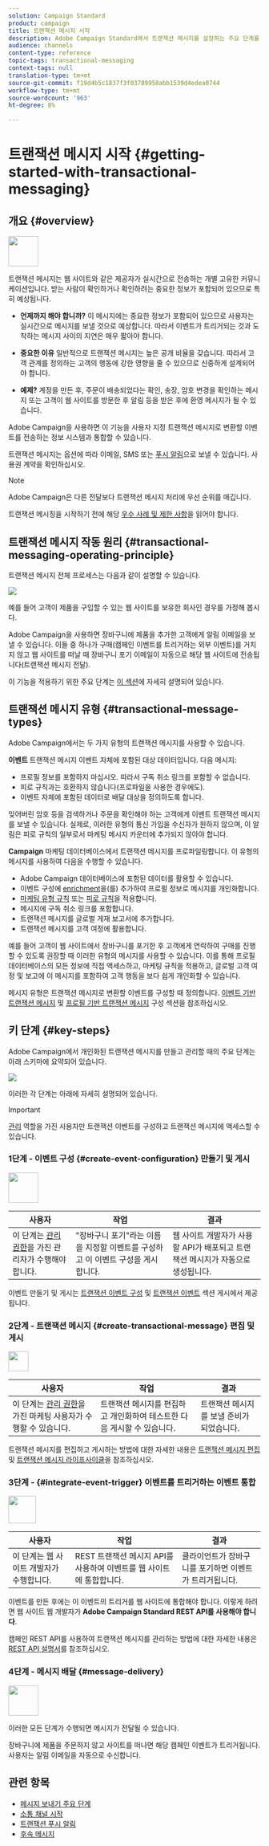 ```yaml
---
solution: Campaign Standard
product: campaign
title: 트랜잭션 메시지 시작
description: Adobe Campaign Standard에서 트랜잭션 메시지를 설정하는 주요 단계를 살펴보고 트랜잭션 메시지를 확인합니다.
audience: channels
content-type: reference
topic-tags: transactional-messaging
context-tags: null
translation-type: tm+mt
source-git-commit: f19d4b5c1837f3f03789958abb1539d4edea0744
workflow-type: tm+mt
source-wordcount: '963'
ht-degree: 8%

---
```



# 트랜잭션 메시지 시작 {#getting-started-with-transactional-messaging}

## 개요 {#overview}

<img src="assets/do-not-localize/icon_transactional.svg" width="60px">

트랜잭션 메시지는 웹 사이트와 같은 제공자가 실시간으로 전송하는 개별 고유한 커뮤니케이션입니다. 받는 사람이 확인하거나 확인하려는 중요한 정보가 포함되어 있으므로 특히 예상됩니다.

* **언제까지 해야 합니까?** 이 메시지에는 중요한 정보가 포함되어 있으므로 사용자는 실시간으로 메시지를 보낼 것으로 예상합니다. 따라서 이벤트가 트리거되는 것과 도착하는 메시지 사이의 지연은 매우 짧아야 합니다.

* **중요한 이유** 일반적으로 트랜잭션 메시지는 높은 공개 비율을 갖습니다. 따라서 고객 관계를 정의하는 고객의 행동에 강한 영향을 줄 수 있으므로 신중하게 설계되어야 합니다.

* **예제?** 계정을 만든 후, 주문이 배송되었다는 확인, 송장, 암호 변경을 확인하는 메시지 또는 고객이 웹 사이트를 방문한 후 알림 등을 받은 후에 환영 메시지가 될 수 있습니다.

Adobe Campaign을 사용하면 이 기능을 사용자 지정 트랜잭션 메시지로 변환할 이벤트를 전송하는 정보 시스템과 통합할 수 있습니다.

트랜잭션 메시지는 옵션에 따라 이메일, SMS 또는 [푸시 알림](../../channels/using/transactional-push-notifications.md)으로 보낼 수 있습니다. 사용권 계약을 확인하십시오.

>[!NOTE]
>
>Adobe Campaign은 다른 전달보다 트랜잭션 메시지 처리에 우선 순위를 매깁니다.

<!--Guidelines to implement transactional messaging capabilities in your website are detailed in [this section](../../api/using/managing-transactional-messages.md).-->

<!--All transactional messages are now sent with the Adobe Campaign Enhanced MTA for improved deliverability, throughput, and bounce handling. All impacts are the same as for standard marketing messages. For more on this, see [this section](../../administration/using/configuring-email-channel.md).-->

트랜잭션 메시징을 시작하기 전에 해당 [우수 사례 및 제한 사항](../../channels/using/transactional-messaging-limitations.md)을 읽어야 합니다.

## 트랜잭션 메시지 작동 원리 {#transactional-messaging-operating-principle}

트랜잭션 메시지 전체 프로세스는 다음과 같이 설명할 수 있습니다.

![](assets/message-center-process.png)

예를 들어 고객이 제품을 구입할 수 있는 웹 사이트를 보유한 회사인 경우를 가정해 봅시다.

Adobe Campaign을 사용하면 장바구니에 제품을 추가한 고객에게 알림 이메일을 보낼 수 있습니다. 이들 중 하나가 구매(캠페인 이벤트를 트리거하는 외부 이벤트)를 거치지 않고 웹 사이트를 떠날 때 장바구니 포기 이메일이 자동으로 해당 웹 사이트에 전송됩니다(트랜잭션 메시지 전달).

이 기능을 적용하기 위한 주요 단계는 [이 섹션](#key-steps)에 자세히 설명되어 있습니다.

## 트랜잭션 메시지 유형 {#transactional-message-types}

Adobe Campaign에서는 두 가지 유형의 트랜잭션 메시지를 사용할 수 있습니다.

**이벤트** 트랜잭션 메시지 이벤트 자체에 포함된 대상 데이터입니다. 다음 메시지:
* 프로필 정보를 포함하지 마십시오. 따라서 구독 취소 링크를 포함할 수 없습니다.
* 피로 규칙과는 호환하지 않습니다(프로파일을 사용한 경우에도).
* 이벤트 자체에 포함된 데이터로 배달 대상을 정의하도록 합니다.

잊어버린 암호 등을 검색하거나 주문을 확인해야 하는 고객에게 이벤트 트랜잭션 메시지를 보낼 수 있습니다. 실제로, 이러한 유형의 통신 가입을 수신자가 원하지 않으며, 이 알림은 피로 규칙의 일부로서 마케팅 메시지 카운터에 추가되지 않아야 합니다.

**Campaign** 마케팅 데이터베이스에서 트랜잭션 메시지를 프로파일링합니다. 이 유형의 메시지를 사용하여 다음을 수행할 수 있습니다.
* Adobe Campaign 데이터베이스에 포함된 데이터를 활용할 수 있습니다.
* 이벤트 구성에 [enrichment](../../channels/using/configuring-transactional-event.md#enriching-the-transactional-message-content)을(를) 추가하여 프로필 정보로 메시지를 개인화합니다.
* [마케팅 유형 규칙](../../sending/using/managing-typology-rules.md) 또는 [피로 규칙](../../sending/using/fatigue-rules.md)을 적용합니다.
* 메시지에 구독 취소 링크를 포함합니다.
* 트랜잭션 메시지를 글로벌 게재 보고서에 추가합니다.
* 트랜잭션 메시지를 고객 여정에 활용합니다.

예를 들어 고객이 웹 사이트에서 장바구니를 포기한 후 고객에게 연락하여 구매를 진행할 수 있도록 권장할 때 이러한 유형의 메시지를 사용할 수 있습니다. 이를 통해 프로필 데이터베이스의 모든 정보에 직접 액세스하고, 마케팅 규칙을 적용하고, 글로벌 고객 여정 및 보고에 이 메시지를 포함하여 고객 행동을 보다 쉽게 개인화할 수 있습니다.

메시지 유형은 트랜잭션 메시지로 변환할 이벤트를 구성할 때 정의합니다. [이벤트 기반 트랜잭션 메시지](../../channels/using/configuring-transactional-event.md#event-based-transactional-messages) 및 [프로필 기반 트랜잭션 메시지](../../channels/using/configuring-transactional-event.md#profile-based-transactional-messages) 구성 섹션을 참조하십시오.

## 키 단계 {#key-steps}

Adobe Campaign에서 개인화된 트랜잭션 메시지를 만들고 관리할 때의 주요 단계는 아래 스키마에 요약되어 있습니다.

![](assets/message-center-overview.png)

이러한 각 단계는 아래에 자세히 설명되어 있습니다.

>[!IMPORTANT]
>
>[관리](../../administration/using/users-management.md#functional-administrators) 역할을 가진 사용자만 트랜잭션 이벤트를 구성하고 트랜잭션 메시지에 액세스할 수 있습니다.

### 1단계 - 이벤트 구성 {#create-event-configuration} 만들기 및 게시

<img src="assets/do-not-localize/icon_config.svg" width="60px">

| 사용자 | 작업 | 결과 |
|--- |--- |--- |
| 이 단계는 [관리 권한](../../administration/using/users-management.md#functional-administrators)을 가진 관리자가 수행해야 합니다. | &quot;장바구니 포기&quot;라는 이름을 지정할 이벤트를 구성하고 이 이벤트 구성을 게시합니다. | 웹 사이트 개발자가 사용할 API가 배포되고 트랜잭션 메시지가 자동으로 생성됩니다. |

이벤트 만들기 및 게시는 [트랜잭션 이벤트 구성](../../channels/using/configuring-transactional-event.md) 및 [트랜잭션 이벤트](../../channels/using/publishing-transactional-event.md) 섹션 게시에서 제공됩니다.

### 2단계 - 트랜잭션 메시지 {#create-transactional-message} 편집 및 게시

<img src="assets/do-not-localize/icon_notification.svg" width="40px">

| 사용자 | 작업 | 결과 |
|--- |--- |--- |
| 이 단계는 [관리 권한](../../administration/using/users-management.md#functional-administrators)을 가진 마케팅 사용자가 수행할 수 있습니다. | 트랜잭션 메시지를 편집하고 개인화하여 테스트한 다음 게시할 수 있습니다. | 트랜잭션 메시지를 보낼 준비가 되었습니다. |

트랜잭션 메시지를 편집하고 게시하는 방법에 대한 자세한 내용은 [트랜잭션 메시지 편집](../../channels/using/editing-transactional-message.md) 및 [트랜잭션 메시지 라이프사이클](../../channels/using/publishing-transactional-message.md)을 참조하십시오.

### 3단계 - {#integrate-event-trigger} 이벤트를 트리거하는 이벤트 통합

<img src="assets/do-not-localize/icon_api.svg" width="55px">

<!--**Event triggering integration**-->

| 사용자 | 작업 | 결과 |
|--- |--- |--- |
| 이 단계는 웹 사이트 개발자가 수행합니다. | REST 트랜잭션 메시지 API를 사용하여 이벤트를 웹 사이트에 통합합니다. | 클라이언트가 장바구니를 포기하면 이벤트가 트리거됩니다. |

이벤트를 만든 후에는 이 이벤트의 트리거를 웹 사이트에 통합해야 합니다.<!--In this example, you want a "Cart abandonment" event to be triggered whenever one of your clients leaves your website before purchasing the products in their cart.--> 이렇게 하려면 웹 사이트 웹 개발자가  **Adobe Campaign Standard REST API를 사용해야 합니다**.

캠페인 REST API를 사용하여 트랜잭션 메시지를 관리하는 방법에 대한 자세한 내용은 [REST API 설명서](../../api/using/managing-transactional-messages.md)를 참조하십시오.

### 4단계 - 메시지 배달 {#message-delivery}

<img src="assets/do-not-localize/icon_channels.svg" width="60px">

이러한 모든 단계가 수행되면 메시지가 전달될 수 있습니다.

장바구니에 제품을 주문하지 않고 사이트를 떠나면 해당 캠페인 이벤트가 트리거됩니다. 사용자는 알림 이메일을 자동으로 수신합니다.

## 관련 항목

* [메시지 보내기 주요 단계](../../channels/using/key-steps-to-send-a-message.md)
* [소통 채널 시작](../../channels/using/get-started-communication-channels.md)
* [트랜잭션 푸시 알림](../../channels/using/transactional-push-notifications.md)
* [후속 메시지](../../channels/using/follow-up-messages.md)
